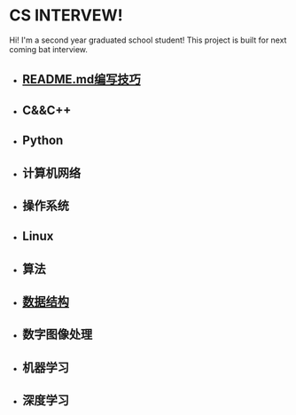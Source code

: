 # CS INTERVEW!

Hi! I'm a second year graduated school student! This project is built for next coming bat interview.

- ## [README.md编写技巧](https://github.com/luoshiyong/CSinterview/blob/master/doc/md%E6%96%87%E4%BB%B6%E5%86%99%E4%BD%9C%E8%A6%81%E6%B1%82.md)

- ## C&&C++

- ## Python

- ## 计算机网络
- ## 操作系统
- ## Linux
- ## 算法
- ## [数据结构](https://github.com/luoshiyong/CSinterview/blob/master/doc/data%20structure.md)
- ## 数字图像处理

- ## 机器学习

- ## 深度学习


